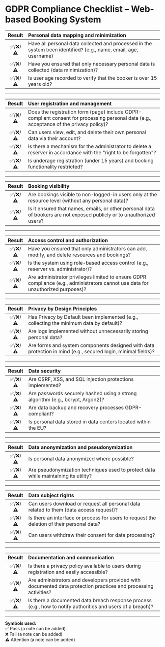 # GDPR Compliance Checklist – Web-based Booking System

| **Result** | **Personal data mapping and minimization** |
| :----: | :--- |
| ✅/❌/⚠️ | Have all personal data collected and processed in the system been identified? (e.g., name, email, age, username) |
| ✅/❌/⚠️ | Have you ensured that only necessary personal data is collected (data minimization)? |
| ✅/❌/⚠️ | Is user age recorded to verify that the booker is over 15 years old? |

---

| **Result** | **User registration and management** |
| :----: | :--- |
| ✅/❌/⚠️ | Does the registration form (page) include GDPR-compliant consent for processing personal data (e.g., acceptance of the privacy policy)?|
| ✅/❌/⚠️ | Can users view, edit, and delete their own personal data via their account? |
| ✅/❌/⚠️ | Is there a mechanism for the administrator to delete a reserver in accordance with the "right to be forgotten"? |
| ✅/❌/⚠️ | Is underage registration (under 15 years) and booking functionality restricted? |

---

| **Result** | **Booking visibility** |
| :----: | :--- |
| ✅/❌/⚠️ | Are bookings visible to non-logged-in users only at the resource level (without any personal data)? |
| ✅/❌/⚠️ | Is it ensured that names, emails, or other personal data of bookers are not exposed publicly or to unauthorized users? |

--- 

| **Result** | **Access control and authorization** |
| :----: | :--- |
| ✅/❌/⚠️ | Have you ensured that only administrators can add, modify, and delete resources and bookings? |
| ✅/❌/⚠️ | Is the system using role-based access control (e.g., reserver vs. administrator)? |
| ✅/❌/⚠️ | Are administrator privileges limited to ensure GDPR compliance (e.g., administrators cannot use data for unauthorized purposes)? |

---

| **Result** | **Privacy by Design Principles** |
| :----: | :--- |
| ✅/❌/⚠️ | Has Privacy by Default been implemented (e.g., collecting the minimum data by default)? |
| ✅/❌/⚠️ | Are logs implemented without unnecessarily storing personal data? |
| ✅/❌/⚠️ | Are forms and system components designed with data protection in mind (e.g., secured login, minimal fields)? |

---

| **Result** | **Data security** |
| :----: | :--- |
| ✅/❌/⚠️ | Are CSRF, XSS, and SQL injection protections implemented? |
| ✅/❌/⚠️ | Are passwords securely hashed using a strong algorithm (e.g., bcrypt, Argon2)? |
| ✅/❌/⚠️ | Are data backup and recovery processes GDPR-compliant? |
| ✅/❌/⚠️ | Is personal data stored in data centers located within the EU? |

---

| **Result** | **Data anonymization and pseudonymization** |
| :----: | :--- |
| ✅/❌/⚠️ | Is personal data anonymized where possible? |
| ✅/❌/⚠️ | Are pseudonymization techniques used to protect data while maintaining its utility? |

---

| **Result** | **Data subject rights** |
| :----: | :--- |
| ✅/❌/⚠️ | Can users download or request all personal data related to them (data access request)? |
| ✅/❌/⚠️ | Is there an interface or process for users to request the deletion of their personal data? |
| ✅/❌/⚠️ | Can users withdraw their consent for data processing? |

---

| **Result** | **Documentation and communication** |
| :----: | :--- |
| ✅/❌/⚠️ | Is there a privacy policy available to users during registration and easily accessible? |
| ✅/❌/⚠️ | Are administrators and developers provided with documented data protection practices and processing activities? |
| ✅/❌/⚠️ | Is there a documented data breach response process (e.g., how to notify authorities and users of a breach)? |

---

**Symbols used:**  
✅ Pass (a note can be added)  
❌ Fail (a note can be added)  
⚠️ Attention (a note can be added)
